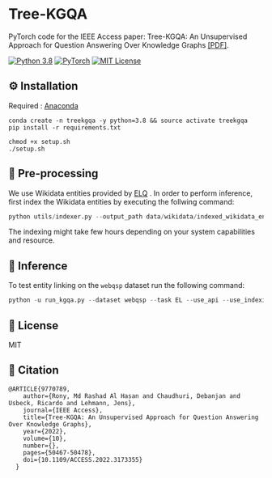 # Tree-KGQA
PyTorch code for the IEEE Access paper: Tree-KGQA: An Unsupervised Approach for Question Answering Over Knowledge Graphs [[PDF]](https://ieeexplore.ieee.org/stamp/stamp.jsp?arnumber=9770789).


[![Python 3.8](https://img.shields.io/badge/python-3.8-blue.svg)](https://www.python.org/downloads/release/python-380/)
[![PyTorch](https://img.shields.io/badge/PyTorch-%23EE4C2C.svg?style=flat&logo=PyTorch&logoColor=white)](https://pytorch.org/)
[![MIT License](https://img.shields.io/badge/License-MIT-green.svg)](https://choosealicense.com/licenses/mit/)

## ⚙️ Installation
Required : [Anaconda](https://www.anaconda.com/products/individual)

```commandline
conda create -n treekgqa -y python=3.8 && source activate treekgqa
pip install -r requirements.txt

chmod +x setup.sh
./setup.sh
```
## 🔧 Pre-processing

We use Wikidata entities provided by [ELQ](https://arxiv.org/pdf/2010.02413.pdf) . In order to perform inference, first index the Wikidata entities by executing the follwing command:
```python
python utils/indexer.py --output_path data/wikidata/indexed_wikidata_entities.pkl --faiss_index hnsw --save_index
```
The indexing might take few hours depending on your system capabilities and resource.

## 🎯 Inference
To test entity linking on the ```webqsp``` dataset run the following command:

```python
python -u run_kgqa.py --dataset webqsp --task EL --use_api --use_indexing --QAtype complex --evaluate
```

## 📜 License
MIT

## 📝 Citation
```text
@ARTICLE{9770789,
    author={Rony, Md Rashad Al Hasan and Chaudhuri, Debanjan and Usbeck, Ricardo and Lehmann, Jens},
    journal={IEEE Access}, 
    title={Tree-KGQA: An Unsupervised Approach for Question Answering Over Knowledge Graphs}, 
    year={2022},
    volume={10},
    number={},
    pages={50467-50478},
    doi={10.1109/ACCESS.2022.3173355}
  }
```
